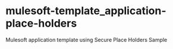 # mulesoft-template_application-place-holders
Mulesoft application template using Secure Place Holders Sample

